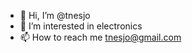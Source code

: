 - 👋 Hi, I’m @tnesjo
- 👀 I’m interested in electronics
- 📫 How to reach me tnesjo@gmail.com

<!---
tnesjo/tnesjo is a ✨ special ✨ repository because its `README.md` (this file) appears on your GitHub profile.
You can click the Preview link to take a look at your changes.
--->
